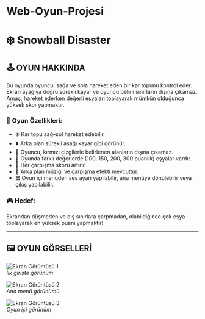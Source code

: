 # Web-Oyun-Projesi

# ❄️ Snowball Disaster

## 🕹️ OYUN HAKKINDA

Bu oyunda oyuncu, sağa ve sola hareket eden bir kar topunu kontrol eder. Ekran aşağıya doğru sürekli kayar ve oyuncu belirli sınırların dışına çıkamaz. Amaç, hareket ederken değerli eşyaları toplayarak mümkün olduğunca yüksek skor yapmaktır.

### 🎯 Oyun Özellikleri:
- ❄️ Kar topu sağ–sol hareket edebilir.
- ⬇️ Arka plan sürekli aşağı kayar gibi görünür.
- 🔴 Oyuncu, kırmızı çizgilerle belirlenen alanların dışına çıkamaz.
- 💎 Oyunda farklı değerlerde (100, 150, 200, 300 puanlık) eşyalar vardır.
- 🎯 Her çarpışma skoru artırır.
- 🎵 Arka plan müziği ve çarpışma efekti mevcuttur.
- ☰ Oyun içi menüden ses ayarı yapılabilir, ana menüye dönülebilir veya çıkış yapılabilir.

### 🎮 Hedef:  
Ekrandan düşmeden ve dış sınırlara çarpmadan, olabildiğince çok eşya toplayarak en yüksek puanı yapmaktır!

---

## 🖼️ OYUN GÖRSELLERİ

![Ekran Görüntüsü 1](ss1.png)  
*İlk girişte görünüm*

![Ekran Görüntüsü 2](ss2.png)  
*Ana menü görünümü*

![Ekran Görüntüsü 3](ss3.png)  
*Oyun içi görünüm*
